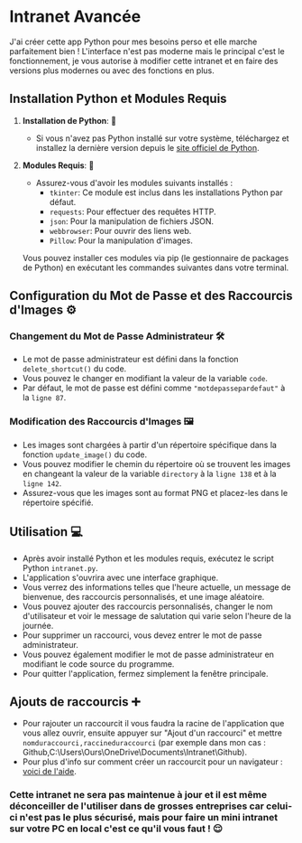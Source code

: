 # Intranet Avancée

J'ai créer cette app Python pour mes besoins perso et elle marche parfaitement bien ! L'interface n'est pas moderne mais le principal c'est le fonctionnement, je vous autorise à modifier cette intranet et en faire des versions plus modernes ou avec des fonctions en plus.

## Installation Python et Modules Requis

1. **Installation de Python**: 🐍
   - Si vous n'avez pas Python installé sur votre système, téléchargez et installez la dernière version depuis le [site officiel de Python](https://www.python.org/downloads/).

2. **Modules Requis**: 🧩
   - Assurez-vous d'avoir les modules suivants installés :
     - `tkinter`: Ce module est inclus dans les installations Python par défaut.
     - `requests`: Pour effectuer des requêtes HTTP.
     - `json`: Pour la manipulation de fichiers JSON.
     - `webbrowser`: Pour ouvrir des liens web.
     - `Pillow`: Pour la manipulation d'images.

   Vous pouvez installer ces modules via pip (le gestionnaire de packages de Python) en exécutant les commandes suivantes dans votre terminal.


## Configuration du Mot de Passe et des Raccourcis d'Images ⚙️

### Changement du Mot de Passe Administrateur 🛠️
- Le mot de passe administrateur est défini dans la fonction `delete_shortcut()` du code.
- Vous pouvez le changer en modifiant la valeur de la variable `code`.
- Par défaut, le mot de passe est défini comme `"motdepassepardefaut"` à la `ligne 87`.

### Modification des Raccourcis d'Images 🖼️
- Les images sont chargées à partir d'un répertoire spécifique dans la fonction `update_image()` du code.
- Vous pouvez modifier le chemin du répertoire où se trouvent les images en changeant la valeur de la variable `directory` à la `ligne 138` et à la `ligne 142`.
- Assurez-vous que les images sont au format PNG et placez-les dans le répertoire spécifié.

## Utilisation 💻
- Après avoir installé Python et les modules requis, exécutez le script Python `intranet.py`.
- L'application s'ouvrira avec une interface graphique.
- Vous verrez des informations telles que l'heure actuelle, un message de bienvenue, des raccourcis personnalisés, et une image aléatoire.
- Vous pouvez ajouter des raccourcis personnalisés, changer le nom d'utilisateur et voir le message de salutation qui varie selon l'heure de la journée.
- Pour supprimer un raccourci, vous devez entrer le mot de passe administrateur.
- Vous pouvez également modifier le mot de passe administrateur en modifiant le code source du programme.
- Pour quitter l'application, fermez simplement la fenêtre principale.

 ## Ajouts de raccourcis ➕

- Pour rajouter un raccourcit il vous faudra la racine de l'application que vous allez ouvrir, ensuite appuyer sur "Ajout d'un raccourci" et mettre `nomduraccourci,raccineduraccourci` (par exemple dans mon cas : Github,C:\Users\Ours\OneDrive\Documents\Intranet\Github).
- Pour plus d'info sur comment créer un raccourcit pour un navigateur : [voici de l'aide](https://support.google.com/chrome_webstore/answer/3060053?hl=fr).


### Cette intranet ne sera pas maintenue à jour et il est même déconceiller de l'utiliser dans de grosses entreprises car celui-ci n'est pas le plus sécurisé, mais pour faire un mini intranet sur votre PC en local c'est ce qu'il vous faut ! 😌
